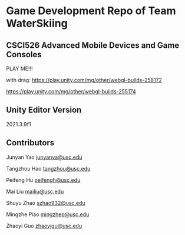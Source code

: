 # Game Development Repo of Team WaterSkiing

## CSCI526 Advanced Mobile Devices and Game Consoles

PLAY ME!!!

with drag: https://play.unity.com/mg/other/webgl-builds-258172

https://play.unity.com/mg/other/webgl-builds-255174

## Unity Editor Version


2021.3.9f1 

## Contributors

Junyan Yao junyanya@usc.edu

Tangzhou Hao tangzhou@usc.edu

Peifeng Hu peifengh@usc.edu

Mai Liu mailiu@usc.edu

Shuyu Zhao szhao932@usc.edu

Mingzhe Piao mingzhep@usc.edu

Zhaoyi Guo zhaoyigu@usc.edu



